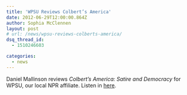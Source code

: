 ```yaml
---
title: 'WPSU Reviews Colbert’s America'
date: 2012-06-29T12:00:00.864Z
author: Sophia McClennen
layout: post
# url: /news/wpsu-reviews-colberts-america/
dsq_thread_id:
  - 1510246603

categories: 
  - news
---
```

Daniel Mallinson reviews *Colbert’s America: Satire and Democracy* for WPSU, our local NPR affiliate. Listen in [here][1].

 [1]: https://wpsu.org/radio/single_entry/LL-4745/bookmark
